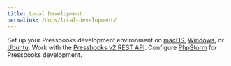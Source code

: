 ```yaml
---
title: Local Development
permalink: /docs/local-development/
---
```


Set up your Pressbooks development environment on [macOS][1], [Windows][2], or [Ubuntu][3]. Work with the [Pressbooks v2 REST API][4]. Configure [PhpStorm][5] for Pressbooks development.

[1]: /docs/local-development/macos
[2]: /docs/local-development/windows
[3]: /docs/local-development/ubuntu
[4]: /docs/local-development/rest-api
[5]: /docs/local-development/phpstorm
